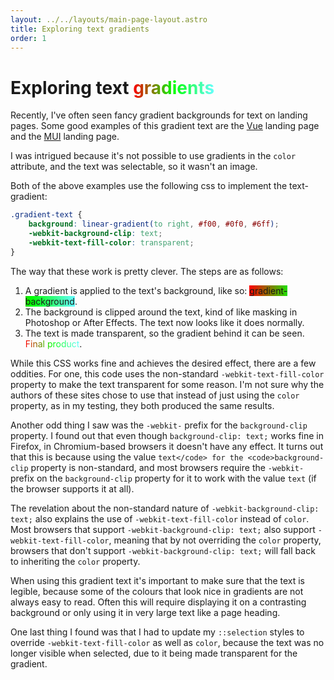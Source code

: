 ```yaml
---
layout: ../../layouts/main-page-layout.astro
title: Exploring text gradients
order: 1
---
```


# Exploring text <span class="gradient-text">gradients</span>

Recently, I've often seen fancy gradient backgrounds for text on landing pages.
Some good examples of this gradient text are the [Vue](https://vuejs.org/)
landing page and the [MUI](https://mui.com/) landing page.

I was intrigued because it's not possible to use gradients in the `color`
attribute, and the text was selectable, so it wasn't an image.

Both of the above examples use the following css to implement the text-gradient:

```css
.gradient-text {
	background: linear-gradient(to right, #f00, #0f0, #6ff);
	-webkit-background-clip: text;
	-webkit-text-fill-color: transparent;
}
```

The way that these work is pretty clever. The steps are as follows:

1. A gradient is applied to the text's background, like so: <span
   class="gradient-background">gradient-background</span>.
2. The background is clipped around the text, kind of like masking in Photoshop
   or After Effects. The text now looks like it does normally.
3. The text is made transparent, so the gradient behind it can be seen.
   <span class="gradient-text">Final product</span>.

While this CSS works fine and achieves the desired effect, there are a few
oddities. For one, this code uses the non-standard `-webkit-text-fill-color`
property to make the text transparent for some reason. I'm not sure why the
authors of these sites chose to use that instead of just using the `color`
property, as in my testing, they both produced the same results.

Another odd thing I saw was the `-webkit-` prefix for the `background-clip`
property. I found out that even though `background-clip: text;` works fine in
Firefox, in Chromium-based browsers it doesn't have any effect. It turns out
that this is because using the value `text</code> for the <code>background-clip`
property is non-standard, and most browsers require the `-webkit-` prefix on the
`background-clip` property for it to work with the value `text` (if the browser
supports it at all).

The revelation about the non-standard nature of `-webkit-background-clip: text;`
also explains the use of `-webkit-text-fill-color` instead of `color`. Most
browsers that support `-webkit-background-clip: text;` also support
`-webkit-text-fill-color`, meaning that by not overriding the `color` property,
browsers that don't support `-webkit-background-clip: text;` will fall back to
inheriting the `color` property.

When using this gradient text it's important to make sure that the text is
legible, because some of the colours that look nice in gradients are not always
easy to read. Often this will require displaying it on a contrasting background
or only using it in very large text like a page heading.

One last thing I found was that I had to update my `::selection` styles to
override `-webkit-text-fill-color` as well as `color`, because the text was no
longer visible when selected, due to it being made transparent for the gradient.

<style>
	:root {
		--example-gradient: linear-gradient(to right, #f00, #0f0, #6ff);
	}

    .gradient-text {
    	background: var(--example-gradient);
    	-webkit-background-clip: text;
    	-webkit-text-fill-color: transparent;
    }

    .gradient-background {
    	background: var(--example-gradient);
    }
</style>
